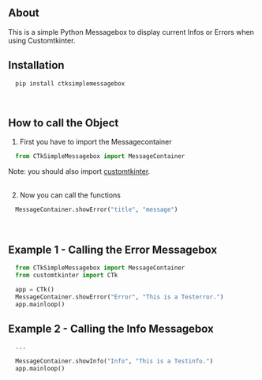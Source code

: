 ## About

This is a simple Python Messagebox to display current Infos or Errors when using Customtkinter.
<br>

## Installation
```
  pip install ctksimplemessagebox
```
<br>

## How to call the Object
1. First you have to import the Messagecontainer 
```python
  from CTkSimpleMessagebox import MessageContainer
```

 Note: you should also import [customtkinter](https://pypi.org/project/customtkinter/). <br><br>

2. Now you can call the functions
```python
  MessageContainer.showError("title", "message")
```
<br>

## Example 1 - Calling the Error Messagebox
```python
  from CTkSimpleMessagebox import MessageContainer
  from customtkinter import CTk

  app = CTk()
  MessageContainer.showError("Error", "This is a Testerror.")
  app.mainloop()
```

## Example 2 - Calling the Info Messagebox
```python
  ...

  MessageContainer.showInfo("Info", "This is a Testinfo.")
  app.mainloop()
```